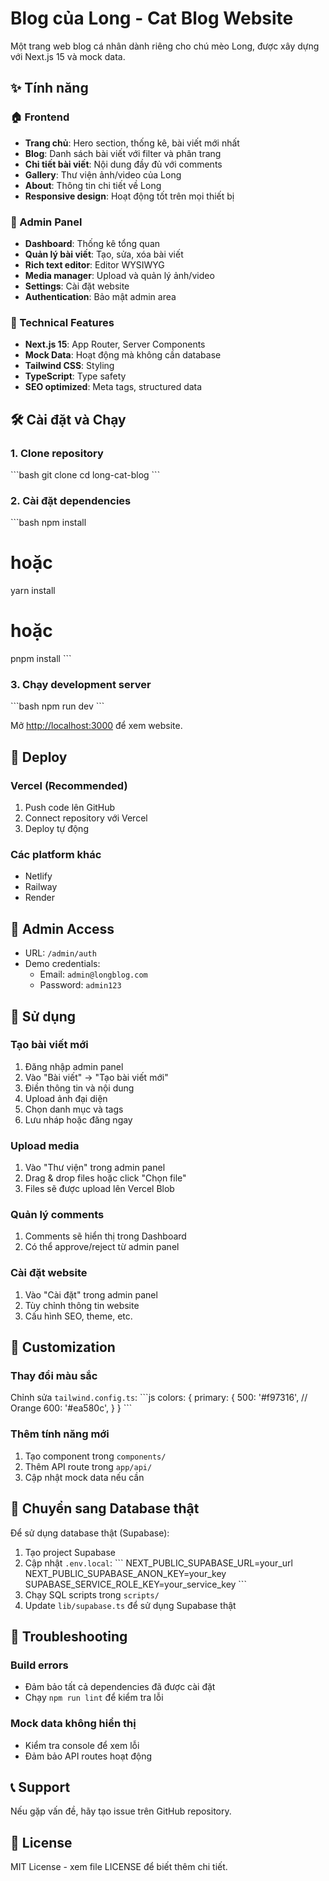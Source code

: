# Blog của Long - Cat Blog Website

Một trang web blog cá nhân dành riêng cho chú mèo Long, được xây dựng với Next.js 15 và mock data.

## ✨ Tính năng

### 🏠 Frontend
- **Trang chủ**: Hero section, thống kê, bài viết mới nhất
- **Blog**: Danh sách bài viết với filter và phân trang
- **Chi tiết bài viết**: Nội dung đầy đủ với comments
- **Gallery**: Thư viện ảnh/video của Long
- **About**: Thông tin chi tiết về Long
- **Responsive design**: Hoạt động tốt trên mọi thiết bị

### 🔧 Admin Panel
- **Dashboard**: Thống kê tổng quan
- **Quản lý bài viết**: Tạo, sửa, xóa bài viết
- **Rich text editor**: Editor WYSIWYG
- **Media manager**: Upload và quản lý ảnh/video
- **Settings**: Cài đặt website
- **Authentication**: Bảo mật admin area

### 🚀 Technical Features
- **Next.js 15**: App Router, Server Components
- **Mock Data**: Hoạt động mà không cần database
- **Tailwind CSS**: Styling
- **TypeScript**: Type safety
- **SEO optimized**: Meta tags, structured data

## 🛠️ Cài đặt và Chạy

### 1. Clone repository
\`\`\`bash
git clone <repository-url>
cd long-cat-blog
\`\`\`

### 2. Cài đặt dependencies
\`\`\`bash
npm install
# hoặc
yarn install
# hoặc
pnpm install
\`\`\`

### 3. Chạy development server
\`\`\`bash
npm run dev
\`\`\`

Mở [http://localhost:3000](http://localhost:3000) để xem website.

## 🚀 Deploy

### Vercel (Recommended)
1. Push code lên GitHub
2. Connect repository với Vercel
3. Deploy tự động

### Các platform khác
- Netlify
- Railway
- Render

## 🔐 Admin Access

- URL: `/admin/auth`
- Demo credentials:
  - Email: `admin@longblog.com`
  - Password: `admin123`

## 📝 Sử dụng

### Tạo bài viết mới
1. Đăng nhập admin panel
2. Vào "Bài viết" → "Tạo bài viết mới"
3. Điền thông tin và nội dung
4. Upload ảnh đại diện
5. Chọn danh mục và tags
6. Lưu nháp hoặc đăng ngay

### Upload media
1. Vào "Thư viện" trong admin panel
2. Drag & drop files hoặc click "Chọn file"
3. Files sẽ được upload lên Vercel Blob

### Quản lý comments
1. Comments sẽ hiển thị trong Dashboard
2. Có thể approve/reject từ admin panel

### Cài đặt website
1. Vào "Cài đặt" trong admin panel
2. Tùy chỉnh thông tin website
3. Cấu hình SEO, theme, etc.

## 🎨 Customization

### Thay đổi màu sắc
Chỉnh sửa `tailwind.config.ts`:
\`\`\`js
colors: {
  primary: {
    500: '#f97316', // Orange
    600: '#ea580c',
  }
}
\`\`\`

### Thêm tính năng mới
1. Tạo component trong `components/`
2. Thêm API route trong `app/api/`
3. Cập nhật mock data nếu cần

## 🔄 Chuyển sang Database thật

Để sử dụng database thật (Supabase):

1. Tạo project Supabase
2. Cập nhật `.env.local`:
   \`\`\`
   NEXT_PUBLIC_SUPABASE_URL=your_url
   NEXT_PUBLIC_SUPABASE_ANON_KEY=your_key
   SUPABASE_SERVICE_ROLE_KEY=your_service_key
   \`\`\`
3. Chạy SQL scripts trong `scripts/`
4. Update `lib/supabase.ts` để sử dụng Supabase thật

## 🐛 Troubleshooting

### Build errors
- Đảm bảo tất cả dependencies đã được cài đặt
- Chạy `npm run lint` để kiểm tra lỗi

### Mock data không hiển thị
- Kiểm tra console để xem lỗi
- Đảm bảo API routes hoạt động

## 📞 Support

Nếu gặp vấn đề, hãy tạo issue trên GitHub repository.

## 📄 License

MIT License - xem file LICENSE để biết thêm chi tiết.
